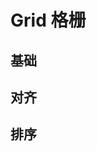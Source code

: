 # Grid 格栅

## 基础

<demo src="./demos/basic.vue" />

## 对齐

<demo src="./demos/align.vue" />

## 排序

<demo src="./demos/order.vue" />
